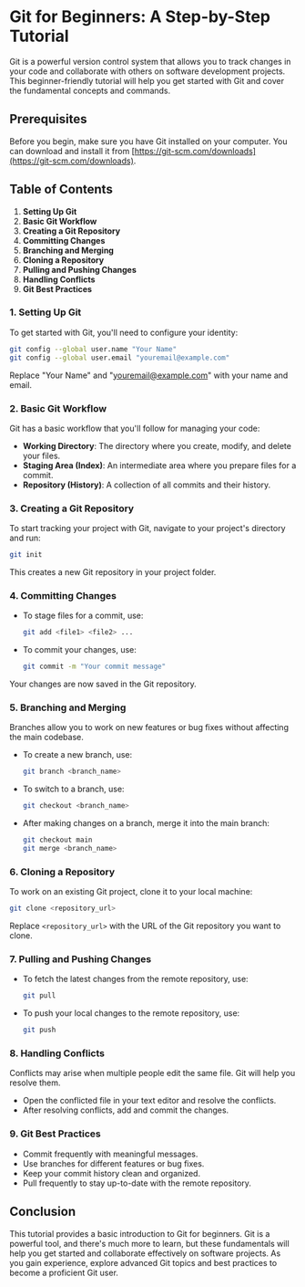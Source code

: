 # Git for Beginners: A Step-by-Step Tutorial

Git is a powerful version control system that allows you to track changes in your code and collaborate with others on software development projects. This beginner-friendly tutorial will help you get started with Git and cover the fundamental concepts and commands.

## Prerequisites

Before you begin, make sure you have Git installed on your computer. You can download and install it from [https://git-scm.com/downloads](https://git-scm.com/downloads).

## Table of Contents

1. **Setting Up Git**
2. **Basic Git Workflow**
3. **Creating a Git Repository**
4. **Committing Changes**
5. **Branching and Merging**
6. **Cloning a Repository**
7. **Pulling and Pushing Changes**
8. **Handling Conflicts**
9. **Git Best Practices**

### 1. Setting Up Git

To get started with Git, you'll need to configure your identity:

```bash
git config --global user.name "Your Name"
git config --global user.email "youremail@example.com"
```

Replace "Your Name" and "youremail@example.com" with your name and email.

### 2. Basic Git Workflow

Git has a basic workflow that you'll follow for managing your code:

- **Working Directory**: The directory where you create, modify, and delete your files.
- **Staging Area (Index)**: An intermediate area where you prepare files for a commit.
- **Repository (History)**: A collection of all commits and their history.

### 3. Creating a Git Repository

To start tracking your project with Git, navigate to your project's directory and run:

```bash
git init
```

This creates a new Git repository in your project folder.

### 4. Committing Changes

- To stage files for a commit, use:

  ```bash
  git add <file1> <file2> ...
  ```

- To commit your changes, use:

  ```bash
  git commit -m "Your commit message"
  ```

Your changes are now saved in the Git repository.

### 5. Branching and Merging

Branches allow you to work on new features or bug fixes without affecting the main codebase.

- To create a new branch, use:

  ```bash
  git branch <branch_name>
  ```

- To switch to a branch, use:

  ```bash
  git checkout <branch_name>
  ```

- After making changes on a branch, merge it into the main branch:

  ```bash
  git checkout main
  git merge <branch_name>
  ```

### 6. Cloning a Repository

To work on an existing Git project, clone it to your local machine:

```bash
git clone <repository_url>
```

Replace `<repository_url>` with the URL of the Git repository you want to clone.

### 7. Pulling and Pushing Changes

- To fetch the latest changes from the remote repository, use:

  ```bash
  git pull
  ```

- To push your local changes to the remote repository, use:

  ```bash
  git push
  ```

### 8. Handling Conflicts

Conflicts may arise when multiple people edit the same file. Git will help you resolve them.

- Open the conflicted file in your text editor and resolve the conflicts.
- After resolving conflicts, add and commit the changes.

### 9. Git Best Practices

- Commit frequently with meaningful messages.
- Use branches for different features or bug fixes.
- Keep your commit history clean and organized.
- Pull frequently to stay up-to-date with the remote repository.

## Conclusion

This tutorial provides a basic introduction to Git for beginners. Git is a powerful tool, and there's much more to learn, but these fundamentals will help you get started and collaborate effectively on software projects. As you gain experience, explore advanced Git topics and best practices to become a proficient Git user.